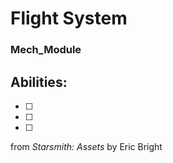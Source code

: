 # Flight System
### Mech_Module


## Abilities:


- [ ] 

- [ ] 

- [ ] 



from *Starsmith: Assets* by Eric Bright